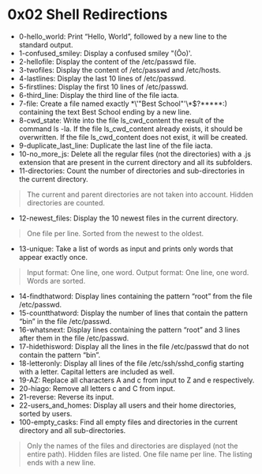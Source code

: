 # 0x02 Shell Redirections
* 0-hello_world: Print “Hello, World”, followed by a new line to the standard output.
* 1-confused_smiley: Display a confused smiley "(Ôo)'.
* 2-hellofile: Display the content of the /etc/passwd file.
* 3-twofiles: Display the content of /etc/passwd and /etc/hosts.
* 4-lastlines: Display the last 10 lines of /etc/passwd.
* 5-firstlines: Display the first 10 lines of /etc/passwd.
* 6-third_line: Display the third line of the file iacta.
* 7-file: Create a file named exactly \*\\'"Best School"\'\\*$\?\*\*\*\*\*:) containing the text Best School ending by a new line.
* 8-cwd_state: Write into the file ls_cwd_content the result of the command ls -la. If the file ls_cwd_content already exists, it should be overwritten. If the file ls_cwd_content does not exist, it will be created.
* 9-duplicate_last_line: Duplicate the last line of the file iacta.
* 10-no_more_js: Delete all the regular files (not the directories) with a .js extension that are present in the current directory and all its subfolders.
* 11-directories: Count the number of directories and sub-directories in the current directory.
> The current and parent directories are not taken into account.
> Hidden directories are counted.
* 12-newest_files: Display the 10 newest files in the current directory.
> One file per line.
> Sorted from the newest to the oldest.
* 13-unique: Take a list of words as input and prints only words that appear exactly once.
> Input format: One line, one word.
> Output format: One line, one word.
> Words are sorted.
* 14-findthatword: Display lines containing the pattern “root” from the file /etc/passwd.
* 15-countthatword: Display the number of lines that contain the pattern “bin” in the file /etc/passwd.
* 16-whatsnext: Display lines containing the pattern “root” and 3 lines after them in the file /etc/passwd.
* 17-hidethisword: Display all the lines in the file /etc/passwd that do not contain the pattern “bin”.
* 18-letteronly: Display all lines of the file /etc/ssh/sshd_config starting with a letter. Capital letters are included as well.
* 19-AZ: Replace all characters A and c from input to Z and e respectively.
* 20-hiago: Remove all letters c and C from input.
* 21-reverse: Reverse its input.
* 22-users_and_homes: Display all users and their home directories, sorted by users.
* 100-empty_casks: Find all empty files and directories in the current directory and all sub-directories.
> Only the names of the files and directories are displayed (not the entire path).
> Hidden files are listed.
> One file name per line.
> The listing ends with a new line.